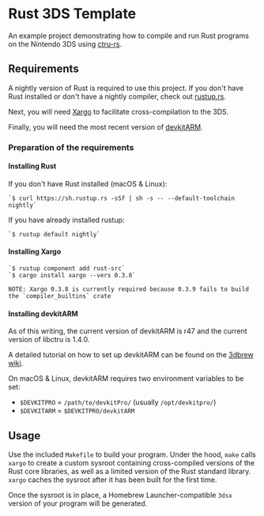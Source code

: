 # Rust 3DS Template

An example project demonstrating how to compile and run Rust programs on the Nintendo 3DS using [ctru-rs](https://github.com/rust3ds/ctru-rs).

## Requirements

A nightly version of Rust is required to use this project. If you don't have Rust installed or don't have a nightly compiler, check out [rustup.rs](https://rustup.rs).

Next, you will need [Xargo](https://github.com/japaric/xargo) to facilitate cross-compilation to the 3DS.

Finally, you will need the most recent version of [devkitARM](http://sourceforge.net/projects/devkitpro/files/devkitARM/).

### Preparation of the requirements

#### Installing Rust

If you don't have Rust installed (macOS & Linux): 

    `$ curl https://sh.rustup.rs -sSf | sh -s -- --default-toolchain nightly`

If you have already installed rustup: 

    `$ rustup default nightly`

#### Installing Xargo

    `$ rustup component add rust-src`
    `$ cargo install xargo --vers 0.3.8`

    NOTE: Xargo 0.3.8 is currently required because 0.3.9 fails to build the `compiler_builtins` crate

#### Installing devkitARM

As of this writing, the current version of devkitARM is r47 and the current version of libctru is 1.4.0.

A detailed tutorial on how to set up devkitARM can be found on the [3dbrew wiki](http://3dbrew.org/wiki/Setting_up_Development_Environment).

On macOS & Linux, devkitARM requires two environment variables to be set:

* `$DEVKITPRO` = `/path/to/devkitPro/` (usually `/opt/devkitpro/`)
* `$DEVKITARM` = `$DEVKITPRO/devkitARM`

## Usage

Use the included `Makefile` to build your program. Under the hood, `make` calls `xargo` to create a custom sysroot containing cross-compiled versions of the Rust core libraries, as well as a limited version of the Rust standard library. `xargo` caches the sysroot after it has been built for the first time. 

Once the sysroot is in place, a Homebrew Launcher-compatible `3dsx` version of your program will be generated.
